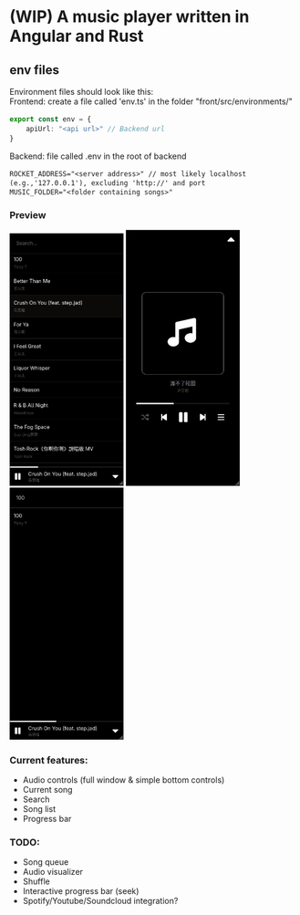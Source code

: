 

# (WIP) A music player written in Angular and Rust

## env files
Environment files should look like this:
<br>
Frontend: create a file called 'env.ts' in the folder "front/src/environments/"
```ts
export const env = {
    apiUrl: "<api url>" // Backend url
}
```
Backend: file called .env in the root of backend
```console
ROCKET_ADDRESS="<server address>" // most likely localhost (e.g.,'127.0.0.1'), excluding 'http://' and port
MUSIC_FOLDER="<folder containing songs>"
```

### Preview
<div float="left">
    <img src="./assets/preview.png" width="200px" />
    <img src="./assets/preview2.png" width="200px" />
    <img src="./assets/preview3.png" width="200px" />
</div>

### Current features:
- Audio controls (full window & simple bottom controls)
- Current song
- Search
- Song list
- Progress bar

### TODO:
- Song queue
- Audio visualizer
- Shuffle
- Interactive progress bar (seek)
- Spotify/Youtube/Soundcloud integration?
